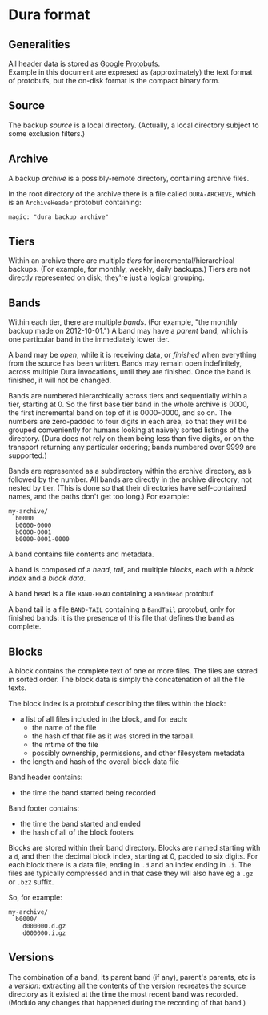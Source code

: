 Dura format
===========

Generalities
------------

All header data is stored as [Google Protobufs](https://code.google.com/p/protobuf/).  
Example in this document are expresed as (approximately) the text format of 
protobufs, but the on-disk format is the compact binary form.

Source
------

The backup *source* is a local directory.  (Actually, a local directory
subject to some exclusion filters.)

Archive
-------

A backup *archive* is a possibly-remote directory, containing archive
files.

In the root directory of the archive there is a file called `DURA-ARCHIVE`,
which is an `ArchiveHeader` protobuf containing:

    magic: "dura backup archive"

Tiers
-----

Within an archive there are multiple *tiers* for incremental/hierarchical
backups.  (For example, for monthly, weekly, daily backups.)  Tiers are not
directly represented on disk; they're just a logical grouping.

Bands
-----

Within each tier, there are multiple *bands*.  (For example, "the monthly
backup made on 2012-10-01.")  A band may have a *parent* band, which is one
particular band in the immediately lower tier.

A band may be *open*, while it is receiving data, or *finished* when
everything from the source has been written.  Bands may remain open
indefinitely, across multiple Dura invocations, until they are finished.
Once the band is finished, it will not be changed.

Bands are numbered hierarchically across tiers and sequentially within
a tier, starting at 0.  So the first base tier band in the whole archive
is 0000, the first incremental band on top of it is 0000-0000,
and so on.  The numbers are zero-padded to four digits in each
area, so that they will be grouped conveniently for humans looking at
naively sorted listings of the directory.  (Dura does not rely on them
being less than five digits, or on the transport returning any particular
ordering; bands numbered over 9999 are supported.)

Bands are represented as a subdirectory within the archive directory,
as `b` followed by the number.  All bands are directly in the
archive directory, not nested by tier.  (This is done so that their
directories have self-contained names, and the paths don't get too
long.)  For example:

    my-archive/
      b0000
      b0000-0000
      b0000-0001
      b0000-0001-0000

A band contains file contents and metadata.

A band is composed of a *head*, *tail*, and multiple *blocks*, each
with a *block index* and a *block data*.

A band head is a file `BAND-HEAD` containing a `BandHead` protobuf.

A band tail is a file `BAND-TAIL` containing a `BandTail` protobuf, only for
finished bands: it is the presence of this file that defines the band as
complete.


Blocks
------

A block contains the complete text of one or more files.  The files are
stored in sorted order.  The block data is simply the concatenation of
all the file texts.

The block index is a protobuf describing the files within the block:

 - a list of all files included in the block, and for each:
   - the name of the file
   - the hash of that file as it was stored in the tarball.
   - the mtime of the file
   - possibly ownership, permissions, and other filesystem metadata
 - the length and hash of the overall block data file

Band header contains:

 - the time the band started being recorded

Band footer contains:

 - the time the band started and ended
 - the hash of all of the block footers

Blocks are stored within their band directory.  Blocks are named starting with
a `d`, and then the decimal block index, starting at 0, padded to six digits.
For each block there is a data file, ending in `.d` and an index ending in `.i`.
The files are typically compressed and in that case they will also have eg a
`.gz` or `.bz2` suffix.

So, for example:

    my-archive/
      b0000/
        d000000.d.gz
        d000000.i.gz


Versions
--------

The combination of a band, its parent band (if any), parent's parents, etc
is a *version*: extracting all the contents of the version recreates
the source directory as it existed at the time the most recent band
was recorded.  (Modulo any changes that happened during the recording
of that band.)

